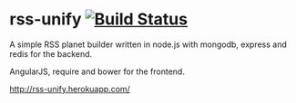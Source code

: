 rss-unify [![Build Status](https://travis-ci.org/xseignard/rss-unify.png?branch=master)](https://travis-ci.org/xseignard/rss-unify)
=========

A simple RSS planet builder written in node.js with mongodb, express and redis for the backend.

AngularJS, require and bower for the frontend.

http://rss-unify.herokuapp.com/
